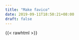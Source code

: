```yaml
---
title: "Make favico"
date: 2019-09-11T18:50:21+08:00
draft: false
---
```


{{< rawhtml >}}
<link rel="stylesheet" href="https://cdnjs.cloudflare.com/ajax/libs/croppie/2.6.4/croppie.min.css">
<script src="https://cdnjs.cloudflare.com/ajax/libs/croppie/2.6.4/croppie.min.js">

<p>A happy favico maker</p>

var basic = $('#demo-basic').croppie({
    viewport: {
        width: 150,
        height: 200
    }
});
basic.croppie('bind', {
    url: 'demo/cat.jpg',
    points: [77,469,280,739]
});
//on button click
basic.croppie('result', 'html').then(function(html) {
    // html is div (overflow hidden)
    // with img positioned inside.
});

{{< /rawhtml >}}
